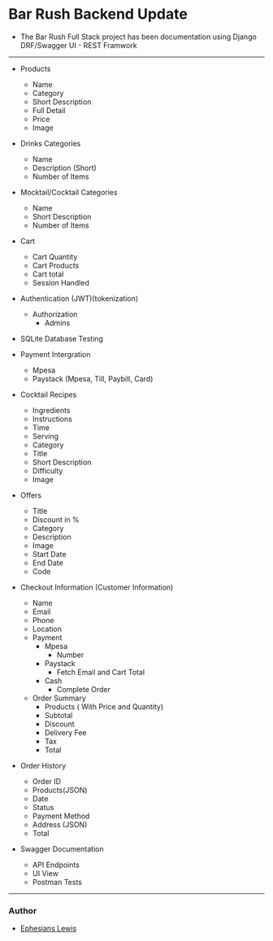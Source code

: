 # Bar Rush Backend Update
- The Bar Rush Full Stack project has been documentation using Django DRF/Swagger UI - REST Framwork

---
- Products
    - Name
    - Category
    - Short Description
    - Full Detail
    - Price
    - Image
    
- Drinks Categories
    - Name
    - Description (Short)
    - Number of Items

- Mocktail/Cocktail Categories
    - Name
    - Short Description
    - Number of Items
- Cart
    - Cart Quantity
    - Cart Products
    - Cart total
    - Session Handled

- Authentication (JWT)(tokenization)
    - Authorization
        - Admins

- SQLite Database Testing
- Payment Intergration
    - Mpesa
    - Paystack (Mpesa, Till, Paybill, Card)
- Cocktail Recipes
    - Ingredients
    - Instructions
    - Time
    - Serving
    - Category
    - Title
    - Short Description
    - Difficulty
    - Image

- Offers
    - Title
    - Discount in %
    - Category
    - Description
    - Image
    - Start Date
    - End Date
    - Code

- Checkout Information (Customer Information)
    - Name
    - Email
    - Phone
    - Location
    - Payment
        - Mpesa
            - Number
        - Paystack
            - Fetch Email and Cart Total
        - Cash
            - Complete Order
    - Order Summary
        - Products ( With Price and Quantity)
        - Subtotal
        - Discount
        - Delivery Fee
        - Tax
        - Total

- Order History
    - Order ID
    - Products(JSON)
    - Date
    - Status
    - Payment Method
    - Address (JSON)
    - Total

- Swagger Documentation
    - API Endpoints
    - UI View
    - Postman Tests


---
### Author

- [Ephesians Lewis](the-quiesscent-hub.vercel.app)